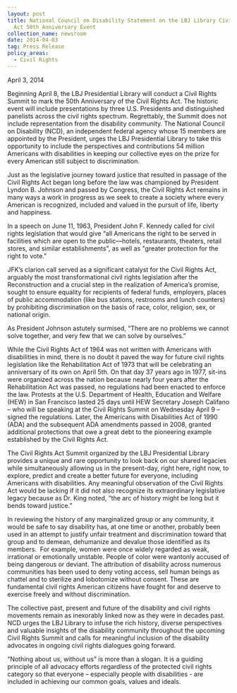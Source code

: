 ```yaml
---
layout: post
title: National Council on Disability Statement on the LBJ Library Civil Rights
  Act 50th Anniversary Event
collection_name: newsroom
date: 2014-04-03
tag: Press Release
policy_areas:
  - Civil Rights
---
```

April 3, 2014

Beginning April 8, the LBJ Presidential Library will conduct a Civil Rights Summit to mark the 50th Anniversary of the Civil Rights Act. The historic event will include presentations by three U.S. Presidents and distinguished panelists across the civil rights spectrum. Regrettably, the Summit does not include representation from the disability community. The National Council on Disability (NCD), an independent federal agency whose 15 members are appointed by the President, urges the LBJ Presidential Library to take this opportunity to include the perspectives and contributions 54 million Americans with disabilities in keeping our collective eyes on the prize for every American still subject to discrimination.

Just as the legislative journey toward justice that resulted in passage of the Civil Rights Act began long before the law was championed by President Lyndon B. Johnson and passed by Congress, the Civil Rights Act remains in many ways a work in progress as we seek to create a society where every American is recognized, included and valued in the pursuit of life, liberty and happiness.

In a speech on June 11, 1963, President John F. Kennedy called for civil rights legislation that would give “all Americans the right to be served in facilities which are open to the public—hotels, restaurants, theaters, retail stores, and similar establishments", as well as "greater protection for the right to vote."

JFK’s clarion call served as a significant catalyst for the Civil Rights Act, arguably the most transformational civil rights legislation after the Reconstruction and a crucial step in the realization of America’s promise, sought to ensure equality for recipients of federal funds, employers, places of public accommodation (like bus stations, restrooms and lunch counters) by prohibiting discrimination on the basis of race, color, religion, sex, or national origin.

As President Johnson astutely surmised, “There are no problems we cannot solve together, and very few that we can solve by ourselves.”

While the Civil Rights Act of 1964 was not written with Americans with disabilities in mind, there is no doubt it paved the way for future civil rights legislation like the Rehabilitation Act of 1973 that will be celebrating an anniversary of its own on April 5th. On that day 37 years ago in 1977, sit-ins were organized across the nation because nearly four years after the Rehabilitation Act was passed, no regulations had been enacted to enforce the law. Protests at the U.S. Department of Health, Education and Welfare (HEW) in San Francisco lasted 25 days until HEW Secretary Joseph Califano – who will be speaking at the Civil Rights Summit on Wednesday April 9 – signed the regulations. Later, the Americans with Disabilities Act of 1990 (ADA) and the subsequent ADA amendments passed in 2008, granted additional protections that owe a great debt to the pioneering example established by the Civil Rights Act.

The Civil Rights Act Summit organized by the LBJ Presidential Library provides a unique and rare opportunity to look back on our shared legacies while simultaneously allowing us in the present-day, right here, right now, to explore, predict and create a better future for everyone, including Americans with disabilities. Any meaningful observation of the Civil Rights Act would be lacking if it did not also recognize its extraordinary legislative legacy because as Dr. King noted, “the arc of history might be long but it bends toward justice.”

In reviewing the history of any marginalized group or any community, it would be safe to say disability has, at one time or another, probably been used in an attempt to justify unfair treatment and discrimination toward that group and to demean, dehumanize and devalue those identified as its members.  For example, women were once widely regarded as weak, irrational or emotionally unstable. People of color were wantonly accused of being dangerous or deviant. The attribution of disability across numerous communities has been used to deny voting access, sell human beings as chattel and to sterilize and lobotomize without consent. These are fundamental civil rights American citizens have fought for and deserve to exercise freely and without discrimination.

The collective past, present and future of the disability and civil rights movements remain as inexorably linked now as they were in decades past. NCD urges the LBJ Library to infuse the rich history, diverse perspectives and valuable insights of the disability community throughout the upcoming Civil Rights Summit and calls for meaningful inclusion of the disability advocates in ongoing civil rights dialogues going forward.

“Nothing about us, without us” is more than a slogan. It is a guiding principle of all advocacy efforts regardless of the protected civil rights category so that everyone – especially people with disabilities - are included in achieving our common goals, values and ideals.

<!--EndFragment-->